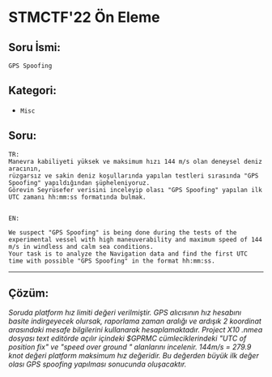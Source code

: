 # STMCTF'22 Ön Eleme

## Soru İsmi:
`GPS Spoofing`


## Kategori:
- `Misc`


## Soru:

```
TR:
Manevra kabiliyeti yüksek ve maksimum hızı 144 m/s olan deneysel deniz aracının,
rüzgarsız ve sakin deniz koşullarında yapılan testleri sırasında "GPS Spoofing" yapıldığından şüpheleniyoruz.
Görevin Seyrüsefer verisini inceleyip olası "GPS Spoofing" yapılan ilk UTC zamanı hh:mm:ss formatında bulmak.


EN:

We suspect "GPS Spoofing" is being done during the tests of the experimental vessel with high maneuverability and maximum speed of 144 m/s in windless and calm sea conditions.
Your task is to analyze the Navigation data and find the first UTC time with possible "GPS Spoofing" in the format hh:mm:ss.
```

---

## Çözüm:

*Soruda platform hız limiti değeri verilmiştir. GPS alıcısının hız hesabını basite indirgeyecek olursak, raporlama zaman aralığı ve ardışık 2 koordinat arasındaki mesafe bilgilerini kullanarak hesaplamaktadır.
Project X10 .nmea dosyası text editörde açılır içindeki $GPRMC cümleciklerindeki "UTC of position fix" ve "speed over ground " alanlarını incelenir.
144m/s = 279.9 knot değeri platform maksimum hız değeridir. Bu değerden büyük ilk değer olası GPS spoofing  yapılması sonucunda oluşacaktır.*
